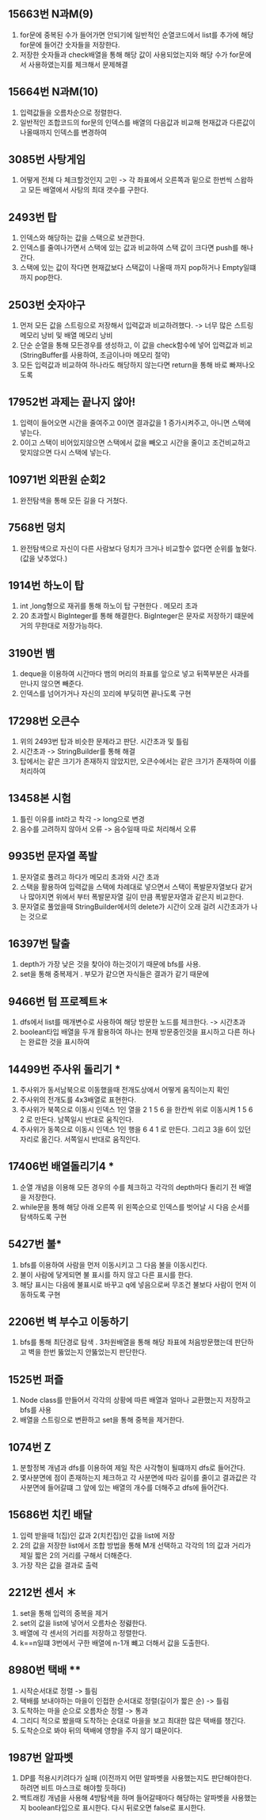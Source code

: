 15663번 N과M(9)
---
1. for문에 중복된 수가 들어가면 안되기에 일반적인 순열코드에서 list를 추가에 해당 for문에 들어간 숫자들을 저장한다.
2. 저장한 숫자들과 check배열을 통해 해당 값이 사용되었는지와 해당 수가 for문에서 사용하였는지를 체크해서 문제해결



15664번 N과M(10)
---
1. 입력값들을 오름차순으로 정렬한다.
2. 일반적인 조합코드의 for문의 인덱스를 배열의 다음값과 비교해 현재값과 다른값이 나올때까지 인덱스를 변경하여 


3085번 사탕게임
---
1. 어떻게 전체 다 체크할것인지 고민 -> 각 좌표에서 오른쪽과 밑으로 한번씩 스왑하고 모든 배열에서 사탕의 최대 갯수를 구한다.


2493번 탑
---
1. 인덱스와 해당하는 값을 스택으로 보관한다.
2. 인덱스를 줄여나가면서 스택에 있는 값과 비교하여 스택 값이 크다면 push를 해나간다.
3. 스택에 있는 값이 작다면 현재값보다 스택값이 나올때 까지 pop하거나 Empty일떄까지 pop한다.

2503번 숫자야구
---
1. 먼저 모든 값을 스트링으로 저장해서 입력값과 비교하려했다. -> 너무 많은 스트링 메모리 낭비 및 배열 메모리 낭비
2. 단순 순열을 통해 모든경우를 생성하고, 이 값을 check함수에 넣어 입력값과 비교 (StringBuffer를 사용하여, 조금이나마 메모리 절약)
3. 모든 입력값과 비교하여 하나라도 해당하지 않는다면 return을 통해 바로 빠져나오도록 


17952번 과제는 끝나지 않아!
---
1. 입력이 들어오면 시간을 줄여주고 0이면 결과값을 1 증가시켜주고, 아니면 스택에 넣는다.
2. 0이고 스택이 비어있지않으면 스택에서 값을 빼오고 시간을 줄이고 조건비교하고 맞지않으면 다시 스택에 넣는다.



10971번 외판원 순회2
---
1. 완전탐색을 통해 모든 길을 다 거쳤다.


7568번 덩치
---
1. 완전탐색으로 자신이 다른 사람보다 덩치가 크거나 비교할수 없다면 순위를 높혔다.(값을 낮추었다.)


1914번 하노이 탑
---
1. int ,long형으로 재귀를 통해 하노이 탑 구현한다 . 메모리 초과
2. 20 초과할시 BigInteger를 통해 해결한다. BigInteger은 문자로 저장하기 떄문에 거의 무한대로 저장가능하다.


3190번 뱀
---
1. deque을 이용하여 시간마다 뱀의 머리의 좌표를 앞으로 넣고 뒤쪽부분은 사과를 만나지 않으면 빼준다.
2. 인덱스를 넘어가거나 자신의 꼬리에 부딪히면 끝나도록 구현



17298번 오큰수
--- 
1. 위의 2493번 탑과 비슷한 문제라고 판단.  시간초과 및 틀림
2. 시간초과 -> StringBuilder를 통해 해결
3. 탑에서는 같은 크기가 존재하지 않았지만, 오큰수에서는 같은 크기가 존재하여 이를 처리하여 

13458본 시험
---
1. 틀린 이유를 int라고 착각 -> long으로 변경
2. 음수를 고려하지 않아서 오류 -> 음수일때 따로 처리해서 오류 

9935번 문자열 폭발
---
1. 문자열로 풀려고 하다가 메모리 초과와 시간 초과
2. 스택을 활용하여 입력값을 스택에 차례대로 넣으면서 스택이 폭발문자열보다 같거나 많아지면 위에서 부터 폭발문자열 길이 만큼 폭발문자열과 같은지 비교한다.
3. 문자열로 풀었을때 StringBuilder에서의 delete가 시간이 오래 걸려 시간초과가 나는 것으로  

16397번 탈출
---
1. depth가 가장 낮은 것을 찾아야 하는것이기 때문에 bfs를 사용. 
2. set을 통해 중복제거 . 부모가 같으면 자식들은 결과가 같기 때문에


9466번 텀 프로젝트＊
---
1. dfs에서 list를 매개변수로 사용하여 해당 방문한 노드를 체크한다. -> 시간초과
2. boolean타입 배열을 두개 활용하여 하나는 현재 방문중인것을 표시하고 다른 하나는 완료한 것을 표시하여 


14499번 주사위 돌리기 *
---
1. 주사위가 동서남북으로 이동했을때 전개도상에서 어떻게 움직이는지 확인 
2. 주사위의 전개도를 4x3배열로 표현한다.
3. 주사위가 북쪽으로 이동시 인덱스 1인 열을 2 1 5 6 을 한칸씩 위로 이동시켜 1 5 6 2 로 만든다. 남쪽일시 반대로 움직인다.
4. 주사위가 동쪽으로 이동시 인덱스 1인 행을 6 4 1 로 만든다. 그리고 3을 6이 있던 자리로 옮긴다. 서쪽일시 반대로 움직인다.

17406번 배열돌리기4 *
---
1. 순열 개념을 이용해 모든 경우의 수를 체크하고 각각의 depth마다 돌리기 전 배열을 저장한다.
2. while문을 통해 해당 아래 오른쪽 위 왼쪽순으로 인덱스를 벗어날 시 다음 순서를 탐색하도록 구현


5427번 불*
---
1. bfs를 이용하여 사람을 먼저 이동시키고 그 다음 불을 이동시킨다.
2. 불이 사람에 닿게되면 불 표시를 하지 않고 다른 표시를 한다. 
3. 해당 표시는 다음에 불표시로 바꾸고 q에 넣음으로써 무조건 불보다 사람이 먼저 이동하도록 구현


2206번 벽 부수고 이동하기
---
1. bfs를 통해 최단경로 탐색 . 3차원배열을 통해 해당 좌표에 처음방문했는데 판단하고 벽을 한번 뚫었는지 안뚫었는지 판단한다.

1525번 퍼즐
---
1. Node class를 만들어서 각각의 상황에 따른 배열과 얼마나 교환했는지 저장하고 bfs를 사용
2. 배열을 스트링으로 변환하고 set을 통해 중복을 제거한다.

1074번 Z
---
1. 분할정복 개념과 dfs를 이용하여 제일 작은 사각형이 될떄까지 dfs로 들어간다.
2. 몇사분면에 점이 존재하는지 체크하고 각 사분면에 따라 길이를 줄이고 결과값은 각 사분면에 들어갈떄 그 앞에 있는 배열의 개수를 더해주고 dfs에 들어간다.

15686번 치킨 배달
---
1. 입력 받을때 1(집)인 값과 2(치킨집)인 값을 list에 저장
2. 2의 값을 저장한 list에서 조합 방법을 통해 M개 선택하고 각각의 1의 값과 거리가 제일 짧은 2의 거리를 구해서 더해준다.
3. 가장 작은 값을 결과로 출력

2212번 센서 ＊
---
1. set을 통해 입력의 중복을 제거
2. set의 값을 list에 넣어서 오름차순 정렳한다.
3. 배열에 각 센서의 거리를 저장하고 정렬한다.
4. k==n일떄 3번에서 구한 배열에 n-1개 뺴고 더해서 값을 도출한다. 

8980번 택배 **
---
1. 시작순서대로 정렬 -> 틀림
2. 택배를 보내야하는 마을이 인접한 순서대로 정렬(길이가 짧은 순) -> 틀림
3. 도착하는 마을 순으로 오름차순 정렬 -> 통과
4. 그리디 적으로 봤을때 도착하는 순대로 마을을 보고 최대한 많은 택배를 챙긴다.
5. 도착순으로 봐야 뒤의 택배에 영향을 주지 않기 떄문이다.

1987번 알파벳
---
1. DP를 적용시키려다가 실패 (이전까지 어떤 알파벳을 사용했는지도 판단해야한다. 하려면 비트 마스크로 해야할 듯하다)
2. 백트래킹 개념을 사용해 4방탐색을 하며 들어갈때마다 해당하는 알파벳을 사용했는지 boolean타입으로 표시한다. 다시 뒤로오면 false로 표시한다.
